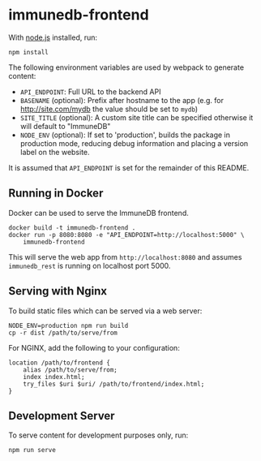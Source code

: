 immunedb-frontend
===============

With [node.js](http://nodejs.org) installed, run:

    npm install

The following environment variables are used by webpack to generate content:

* `API_ENDPOINT`: Full URL to the backend API
* `BASENAME` (optional): Prefix after hostname to the app (e.g. for http://site.com/mydb
  the value should be set to `mydb`)
* `SITE_TITLE` (optional): A custom site title can be specified otherwise it
  will default to "ImmuneDB"
* `NODE_ENV` (optional): If set to 'production', builds the package in
  production mode, reducing debug information and placing a version label on the
  website.

It is assumed that `API_ENDPOINT` is set for the remainder of this README.

Running in Docker
-----------------
Docker can be used to serve the ImmuneDB frontend.

    docker build -t immunedb-frontend .
    docker run -p 8080:8080 -e "API_ENDPOINT=http://localhost:5000" \
        immunedb-frontend

This will serve the web app from `http://localhost:8080` and assumes
`immunedb_rest` is running on localhost port 5000.

Serving with Nginx
----------------
To build static files which can be served via a web server:

    NODE_ENV=production npm run build
    cp -r dist /path/to/serve/from

For NGINX, add the following to your configuration:

    location /path/to/frontend {
        alias /path/to/serve/from;
        index index.html;
        try_files $uri $uri/ /path/to/frontend/index.html;
    }

Development Server
------------------
To serve content for development purposes only, run:

    npm run serve
